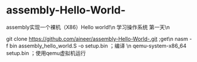 # assembly-Hello-World-
assembly实现一个裸机（X86）Hello world!\n
学习操作系统 第一天\n

git clone https://github.com/aineer/assembly-Hello-World-.git ;get\n 
nasm -f bin assembly_hello_world.S -o setup.bin ；编译 \n
qemu-system-x86_64 setup.bin  ；使用qemu虚拟机运行
